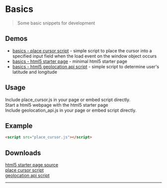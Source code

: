 # Basics
> Some basic snippets for development

## Demos

- [basics - place cursor script](http://www.slikinteractive.com/github/place_cursor/) - simple script to place the cursor into a specified input field when the load event on the window object occurs
- [basics - html5 starter page](http://www.slikinteractive.com/github/html5_starter/) - minimal html5 starter page
- [basics - html5 geolocation api script](http://www.slikinteractive.com/github/geolocation_api/) - simple script to determine user's latitude and longitude

## Usage

Include place_cursor.js in your page or embed script directly. <br />
Start a html5 webpage with the html5 starter page <br />
Include geolocation_api.js in your page or embed script directly. 

## Example

```html
<script src="place_cursor.js"></script>
```

## Downloads

[html5 starter page source](https://raw.githubusercontent.com/slik1/basics/master/html5_basic_starter.html) <br />
[place cursor script](https://raw.githubusercontent.com/slik1/basics/master/place_cursor.html) <br />
[geolocation api script](https://raw.githubusercontent.com/slik1/basics/master/geolocation_api.html)

---

